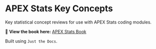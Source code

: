 # **APEX Stats Key Concepts**
Key statistical concept reviews for use with APEX Stats coding modules.

📖 **View the book here:** [APEX Stats Book](https://michellebacareinke.github.io/apex_stats_book/)


Built using `Just the Docs`.
